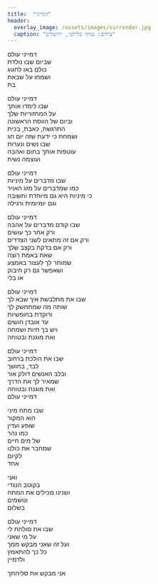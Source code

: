 ```yaml
---
title:  "דמייני"
header:
  overlay_image: /assets/images/surrender.jpg
  caption: "צילום: עודד בלילטי, ירושלים"
---
```

דמייני עולם  
שביום שבו נולדת  
כולם באו לחגוג  
ושמחו על שבאת  
בת
<!--more-->

דמייני עולם  
שבו לימדו אותך  
על המחזוריות שלך  
וביום של הווסת הראשונה  
התרגשת, כאבת, בכית  
ושמחת כי ידעת שזה יום חג  
שבו נשים ונערות  
עוטפות אותך בחום ואהבה  
ועוצמה נשית

דמייני עולם  
שבו מדברים על מיניות  
כמו שמדברים על מזג האויר  
כי מיניות היא גם מיוחדת וחשובה  
וגם יומיומית ורגילה
  
דמייני עולם  
שבו קודם מדברים על אהבה  
ורק אחר כך עושים  
ורק אם זה מתאים לשני הצדדים  
ורק אם בדקת בקצב שלך  
שאת באמת רוצה  
שמותר לך לעצור באמצע  
ושאפשר גם רק חיבוק  
או בלי
  
דמייני עולם  
שבו את מתלבשת איך שבא לך  
שותה מה שמתחשק לך  
ורוקדת בחופשיות  
עד אובדן חושים  
ויש בך חיות ושמחה  
ואת מוגנת ובטוחה

דמייני עולם  
שבו את הולכת ברחוב  
לבד, בחושך  
ובלב האנשים דולק אור  
שמאיר לך את הדרך  
ואת מוגנת ובטוחה  
דמייני עולם
  
שבו מתח מיני  
הוא המקור  
שופע ועדין  
כמו נהר  
של מים חיים  
שמחבר את כולנו  
לקיום  
אחד
  
ואני  
בקוטב הנגדי  
ושנינו מכילים את המתח  
ונושמים  
בשלום

דמייני עולם  
שבו את סולחת לי  
על מי שאני  
ועל זה שאני מבקש ממך  
כל כך להתאמץ  
ולדמיין

אני מבקש את סליחתך
